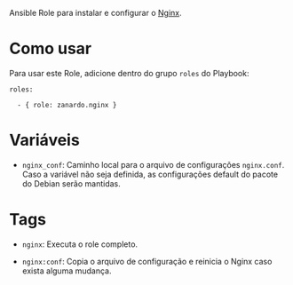 Ansible Role para instalar e configurar o [Nginx](http://www.nginx.org/).

# Como usar

Para usar este Role, adicione dentro do grupo `roles` do Playbook:

```
roles:

  - { role: zanardo.nginx }
```

# Variáveis

- `nginx_conf`: Caminho local para o arquivo de configurações `nginx.conf`.
  Caso a variável não seja definida, as configurações default do pacote do
  Debian serão mantidas.

# Tags

- `nginx`: Executa o role completo.

- `nginx:conf`: Copia o arquivo de configuração e reinicia o Nginx caso exista
  alguma mudança.

